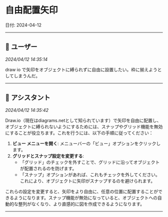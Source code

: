 # 自由配置矢印

日付: 2024-04-12

---

## 👤 ユーザー
*2024/04/12 14:35:14*

draw io で矢印をオブジェクトに縛られずに自由に設置したい。枠に揃えようとしてしまうんだ。

---

## 🤖 アシスタント
*2024/04/12 14:35:42*

Draw.io（現在はdiagrams.netとして知られています）で矢印を自由に配置し、オブジェクトに縛られないようにするためには、スナップやグリッド機能を無効にすることが役立ちます。これを行うには、以下の手順に従ってください：

1. **ビュー メニューを開く**: メニューバーの「ビュー」オプションをクリックします。
2. **グリッドとスナップ設定を変更する**:
   - 「グリッド」のチェックを外すことで、グリッドに沿ってオブジェクトが配置されるのを防げます。
   - 「スナップ」オプションがあれば、これもチェックを外してください。これにより、オブジェクトに矢印がスナップするのを避けられます。

これらの設定を変更すると、矢印をより自由に、任意の位置に配置することができるようになります。スナップ機能が無効になっていると、オブジェクトへの自動的な整列がなくなり、より直感的に図を作成できるようになります。

---
